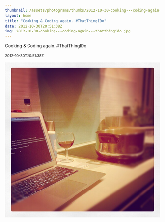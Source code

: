```yaml
---
thumbnail: /assets/photograms/thumbs/2012-10-30-cooking---coding-again---thatthingido.jpg
layout: home
title: "Cooking & Coding again. #ThatThingIDo"
date: 2012-10-30T20:51:38Z
img: 2012-10-30-cooking---coding-again---thatthingido.jpg
---
```


Cooking & Coding again. #ThatThingIDo

<small>2012-10-30T20:51:38Z</small>

![Cooking & Coding again. #ThatThingIDo](2012-10-30-cooking---coding-again---thatthingido.jpg)
